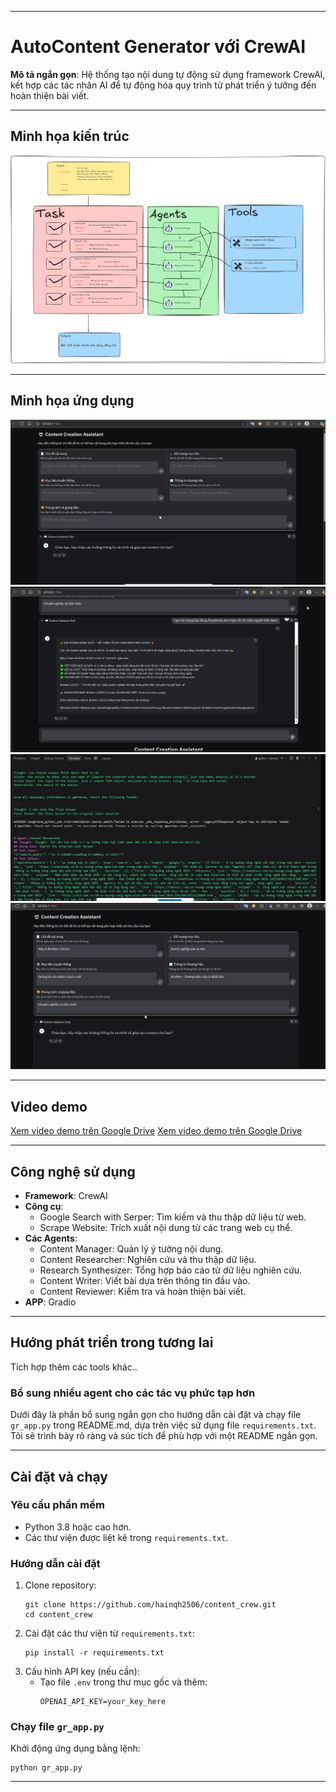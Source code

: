 
---

# AutoContent Generator với CrewAI

**Mô tả ngắn gọn**: Hệ thống tạo nội dung tự động sử dụng framework CrewAI, kết hợp các tác nhân AI để tự động hóa quy trình từ phát triển ý tưởng đến hoàn thiện bài viết.

---

## Minh họa kiến trúc

![Kiến trúc hệ thống](img/crewai_content.png)

---

## Minh họa ứng dụng

![Ứng dụng hệ thống](img/gr0.png)
![Ứng dụng hệ thống](img/gr1.png)
![Ứng dụng hệ thống](img/gr2.png)
![Ứng dụng hệ thống](img/gr3.png)


---

## Video demo

[Xem video demo trên Google Drive](https://drive.google.com/file/d/1gfTxkdSJiWa29oT01KcTto_fkPyfd34k/view?usp=sharing)
[Xem video demo trên Google Drive](https://drive.google.com/file/d/1sQVNJt75jcMPdGDgVtaRuMb9tT-CsKIA/view?usp=sharing)


---

## Công nghệ sử dụng

- **Framework**: CrewAI
- **Công cụ**:
  - Google Search with Serper: Tìm kiếm và thu thập dữ liệu từ web.
  - Scrape Website: Trích xuất nội dung từ các trang web cụ thể.
- **Các Agents**:
  - Content Manager: Quản lý ý tưởng nội dung.
  - Content Researcher: Nghiên cứu và thu thập dữ liệu.
  - Research Synthesizer: Tổng hợp báo cáo từ dữ liệu nghiên cứu.
  - Content Writer: Viết bài dựa trên thông tin đầu vào.
  - Content Reviewer: Kiểm tra và hoàn thiện bài viết.
- **APP**: Gradio
---
## Hướng phát triển trong tương lai
Tích hợp thêm các tools khác..

### Bổ sung nhiều agent cho các tác vụ phức tạp hơn
Dưới đây là phần bổ sung ngắn gọn cho hướng dẫn cài đặt và chạy file `gr_app.py` trong README.md, dựa trên việc sử dụng file `requirements.txt`. Tôi sẽ trình bày rõ ràng và súc tích để phù hợp với một README ngắn gọn.

---

## Cài đặt và chạy

### Yêu cầu phần mềm
- Python 3.8 hoặc cao hơn.
- Các thư viện được liệt kê trong `requirements.txt`.

### Hướng dẫn cài đặt
1. Clone repository:
   ```
   git clone https://github.com/hainqh2506/content_crew.git
   cd content_crew
   ```
2. Cài đặt các thư viện từ `requirements.txt`:
   ```
   pip install -r requirements.txt
   ```
3. Cấu hình API key (nếu cần):
   - Tạo file `.env` trong thư mục gốc và thêm:
     ```
     OPENAI_API_KEY=your_key_here
     ```

### Chạy file `gr_app.py`
Khởi động ứng dụng bằng lệnh:
```
python gr_app.py 
```

---
